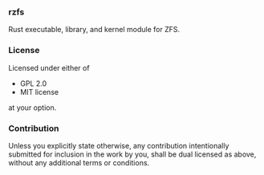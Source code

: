 ### rzfs

Rust executable, library, and kernel module for ZFS.

### License

Licensed under either of

 * GPL 2.0
 * MIT license

at your option.

### Contribution

Unless you explicitly state otherwise, any contribution intentionally submitted
for inclusion in the work by you, shall be dual licensed as above, without any additional terms or conditions.
